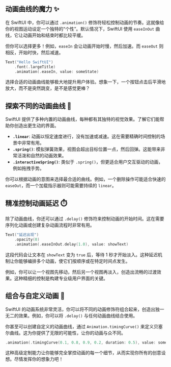 ﻿## 动画曲线的魔力 ✨

在 SwiftUI 中，你可以通过 `.animation()` 修饰符轻松控制动画的节奏。这就像给你的视图运动设定一个独特的“个性”。默认情况下，SwiftUI 使用 `easeInOut` 曲线，它让动画开始和结束时都比较平缓。

但你可以选择更多！例如，`easeIn` 会让动画开始时慢，然后加速。而 `easeOut` 则相反，开始时快，然后减速。

```swift
Text("Hello SwiftUI")
    .font(.largeTitle)
    .animation(.easeIn, value: someState)
```

选择合适的动画曲线能够极大地提升用户体验。想象一下，一个按钮点击后平滑地放大，而不是突然跳变，是不是感觉更棒？

## 探索不同的动画曲线 🚀

SwiftUI 提供了多种内置的动画曲线，每种都有其独特的视觉效果。了解它们能帮助你创造出更生动的界面。

*   **`.linear`**: 动画以恒定速度进行，没有加速或减速。这在需要精确时间控制的场景中非常有用。
*   **`.spring()`**: 模拟弹簧效果，视图会超出目标位置一点，然后回弹。这能带来非常活泼和自然的动画效果。
*   **`.interactiveSpring()`**: 类似于 `.spring()`，但更适合用户交互驱动的动画，例如拖拽手势。

你可以根据动画的意图来选择最合适的曲线。例如，一个删除操作可能适合快速的 `easeOut`，而一个加载指示器则可能需要持续的 `linear`。

## 精准控制动画延迟 ⏱️

除了动画曲线，你还可以通过 `.delay()` 修饰符来控制动画的开始时间。这在需要序列化动画或创建复杂动画流程时非常有用。

```swift
Text("延迟出现")
    .opacity(0)
    .animation(.easeInOut.delay(1.0), value: showText)
```

这段代码会让文本在 `showText` 变为 `true` 后，等待 1 秒才开始淡入。这种延迟机制让你能够编排多个动画，使它们按顺序或在特定时间点发生。

例如，你可以让一个视图先移动，然后另一个视图再淡入，创造出流畅的过渡效果。这种精细的控制是构建专业级用户界面的关键。

## 组合与自定义动画 🎨

SwiftUI 的动画系统非常灵活，你可以将不同的动画修饰符组合起来，创造出独一无二的效果。例如，你可以将 `.delay()` 与任何动画曲线结合使用。

你甚至可以创建自定义的动画曲线，通过 `Animation.timingCurve()` 来定义贝塞尔曲线。这为你提供了无限的可能性，让你的动画与众不同。

```swift
.animation(.timingCurve(0.1, 0.8, 0.9, 0.2, duration: 0.5), value: someState)
```

这种高级定制能力让你能够完全掌控动画的每一个细节，从而实现你所有的创意设想。尽情发挥你的想象力吧！


